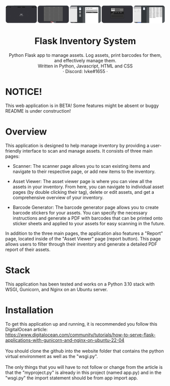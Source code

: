 <img width="1000" align="center" src="https://github.com/1vke/Flask-Inventory-System/blob/main/gitStatic/screenys.png">

<p align="center">
  <h1 align="center">Flask Inventory System</h1>

  <p align="center">
    Python Flask app to manage assets. Log assets, print barcodes for them, and effectively manage them.<br>
    Written in Python, Javascript, HTML and CSS<br>
    · Discord: lvke#1655 ·
  </p>
</p>

# NOTICE!
This web application is in BETA! Some features might be absent or buggy<br>
README is under construction!

# Overview
This application is designed to help manage inventory by providing a user-friendly interface to scan and manage assets. It consists of three main pages:

- Scanner: The scanner page allows you to scan existing items and navigate to their respective page, or add new items to the inventory. 

- Asset Viewer: The asset viewer page is where you can view all the assets in your inventory. From here, you can navigate to individual asset pages (by double clicking their tag), delete or edit assets, and get a comprehensive overview of your inventory.

- Barcode Generator: The barcode generator page allows you to create barcode stickers for your assets. You can specify the necessary instructions and generate a PDF with barcodes that can be printed onto sticker sheets and applied to your assets for easy scanning in the future.

In addition to the three main pages, the application also features a "Report" page, located inside of the "Asset Viewer" page (report button). This page allows users to filter through their inventory and generate a detailed PDF report of their assets. 

# Stack
This application has been tested and works on a Python 3.10 stack with WSGI, Gunicorn, and Nginx on an Ubuntu server.

# Installation
To get this application up and running, it is recommended you follow this DigitalOcean article:<br>
https://www.digitalocean.com/community/tutorials/how-to-serve-flask-applications-with-gunicorn-and-nginx-on-ubuntu-22-04<br><br>
You should clone the github into the website folder that contains the python virtual environment as well as the "wsgi.py".<br><br>
The only things that you will have to not follow or change from the article is that the "myproject.py" is already in this project (named app.py) and in the "wsgi.py" the import statement should be from app import app.
